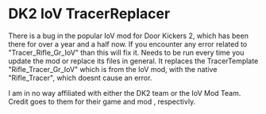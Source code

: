 # DK2 IoV TracerReplacer
There is a bug in the popular IoV mod for Door Kickers 2, which has been there for over a year and a half now. If you encounter any error related to "Tracer_Rifle_Gr_IoV" than this will fix it.
Needs to be run every time you update the mod or replace its files in general.
It replaces the TracerTemplate "Rifle_Tracer_Gr_IoV" which is from the IoV mod, with the native "Rifle_Tracer", which doesnt cause an error.

I am in no way affiliated with either the DK2 team or the IoV Mod Team. Credit goes to them for their game and mod , respectivly.
